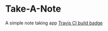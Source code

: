 # Take-A-Note
A simple note taking app 
[Travis CI build badge](https://travis-ci.org/andronicus-kim/Take-A-Note.svg?branch=master)



